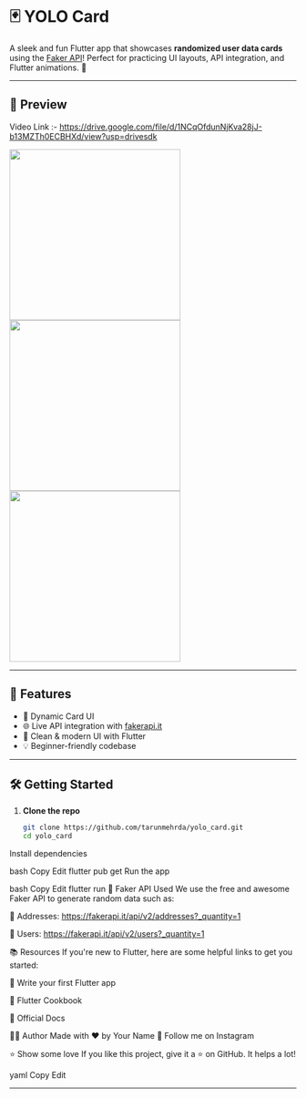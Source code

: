 # 🃏 YOLO Card

A sleek and fun Flutter app that showcases **randomized user data cards** using the [Faker API](https://fakerapi.it/)! Perfect for practicing UI layouts, API integration, and Flutter animations. 🚀

---

## 📱 Preview
Video Link :- https://drive.google.com/file/d/1NCqOfdunNjKva28jJ-b13MZTh0ECBHXd/view?usp=drivesdk 

<img src="https://github.com/user-attachments/assets/87cf3d6c-8b05-4238-afd3-aa82b94bbd81" width="300" />
<img src="https://github.com/user-attachments/assets/ee2dba0b-a4da-40b7-86b3-879faec0dd57" width="300" />
<img src="https://github.com/user-attachments/assets/cda06f33-2deb-414d-b44b-cdfe7b2450c5" width="300" />

---

## 🚀 Features

- 🎲 Dynamic Card UI
- 🌐 Live API integration with [fakerapi.it](https://fakerapi.it)
- 🧩 Clean & modern UI with Flutter
- 💡 Beginner-friendly codebase

---

## 🛠️ Getting Started

1. **Clone the repo**
   ```bash
   git clone https://github.com/tarunmehrda/yolo_card.git
   cd yolo_card
Install dependencies

bash
Copy
Edit
flutter pub get
Run the app

bash
Copy
Edit
flutter run
🔗 Faker API Used
We use the free and awesome Faker API to generate random data such as:

📍 Addresses:
https://fakerapi.it/api/v2/addresses?_quantity=1

👤 Users:
https://fakerapi.it/api/v2/users?_quantity=1

📚 Resources
If you're new to Flutter, here are some helpful links to get you started:

🚀 Write your first Flutter app

📖 Flutter Cookbook

📘 Official Docs

🧑‍💻 Author
Made with ❤️ by Your Name
🔗 Follow me on Instagram

⭐️ Show some love
If you like this project, give it a ⭐ on GitHub. It helps a lot!

yaml
Copy
Edit

---









